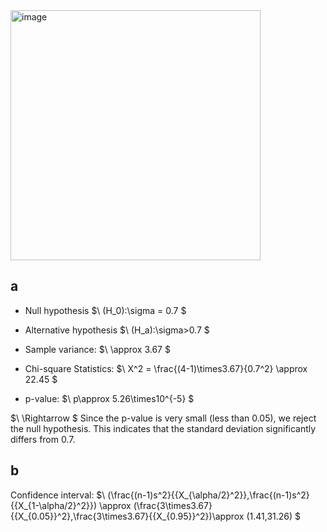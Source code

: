 <img width="400" alt="image" src="https://github.com/user-attachments/assets/a0fa8f23-45f0-4313-b3f3-22cac513e5ee" />


## a
- Null hypothesis
$\ (H_0):\sigma = 0.7 \$

- Alternative hypothesis
$\ (H_a):\sigma>0.7 \$

- Sample variance:
$\ \approx 3.67 \$

- Chi-square Statistics:
$\ X^2 = \frac{(4-1)\times3.67}{0.7^2} \approx 22.45 \$

- p-value:
$\ p\approx 5.26\times10^{-5} \$

$\ \Rightarrow \$
Since the p-value is very small (less than 0.05), we reject the null hypothesis. This indicates that the standard deviation significantly differs from 0.7.

## b
Confidence interval:
$\ (\frac{(n-1)s^2}{{X_{\alpha/2}^2}},\frac{(n-1)s^2}{{X_{1-\alpha/2}^2}}) \approx (\frac{3\times3.67}{{X_{0.05}}^2},\frac{3\times3.67}{{X_{0.95}}^2})\approx (1.41,31.26) \$
